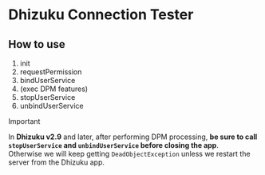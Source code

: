 # Dhizuku Connection Tester

## How to use

1. init
2. requestPermission
3. bindUserService
4. (exec DPM features)
5. stopUserService
6. unbindUserService

> [!IMPORTANT]
> In **Dhizuku v2.9** and later, after performing DPM processing, **be sure to call `stopUserService` and `unbindUserService` before closing the app**.  
> Otherwise we will keep getting `DeadObjectException` unless we restart the server from the Dhizuku app.
